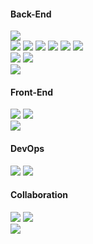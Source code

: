 #### Back-End

<!--스킬-->
<div id = "language">
  <a href="#" target="_blank"><img src="https://img.shields.io/badge/Java-007396?style=flat&logo=coffeescript&logoColor=white"/></a>
</div>
<div id = "framework">
  <a href="#" target="_blank"><img src="https://img.shields.io/badge/Spring Boot-6DB33F?style=flat&logo=springboot&logoColor=white"/></a>
  <a href="#" target="_blank"><img src="https://img.shields.io/badge/Spring Security-6DB33F?style=flat&logo=springsecurity&logoColor=white"/></a>
  <a href="#" target="_blank"><img src="https://img.shields.io/badge/JPA-59666C?style=flat&logo=hibernate&logoColor=white"/></a>
  <a href="#" target="_blank"><img src="https://img.shields.io/badge/QueryDsl-59666C?style=flat&logo=hibernate&logoColor=white"/></a>
  <a href="#" target="_blank"><img src="https://img.shields.io/badge/JUnit5-25A162?style=flat&logo=JUnit5&logoColor=white"/></a>
  <a href="#" target="_blank"><img src="https://img.shields.io/badge/Gradle-02303A?style=flat&logo=Gradle&logoColor=white"/></a>
</div>
<div id = "database">
  <a href="#" target="_blank"><img src="https://img.shields.io/badge/MySQL-4479A1?style=flat&logo=mysql&logoColor=white"/></a>
  <a href="#" target="_blank"><img src="https://img.shields.io/badge/Redis-FF4438?style=flat&logo=Redis&logoColor=white"/></a>
</div>
<!---->
<div>
  <a href="#" target="_blank"><img src="https://img.shields.io/badge/IntelliJ IDEA-000000?style=flat&logo=intellijidea&logoColor=white"/></a>
</div>

#### Front-End
<div id = "language">
  <a href="#" target="_blank"><img src="https://img.shields.io/badge/JavaScript-F7DF1E?style=flat&logo=javascript&logoColor=white"/></a>
  <a href="#" target="_blank"><img src="https://img.shields.io/badge/Mustache-6DB33F?style=flat&logo=mustache&logoColor=white"/></a>
</div>
<div>
  <a href="#" target="_blank"><img src="https://img.shields.io/badge/Visual Studio Code-007ACC?style=flat&logo=Visualstudiocode&logoColor=white"/></a>
</div>

#### DevOps
<div id = "dev_ops">
  <a href="#" target="_blank"><img src="https://img.shields.io/badge/Amazon EC2-FF9900?style=flat&logo=Amazonec2&logoColor=white"/></a>
  <a href="#" target="_blank"><img src="https://img.shields.io/badge/Amazon S3-569A31?style=flat&logo=Amazons3&logoColor=white"/></a>
</div>

#### Collaboration
<div id= "collaboration">
  <a href="#" target="_blank"><img src="https://img.shields.io/badge/Git-F05032?style=flat&logo=Git&logoColor=white"/></a>
  <a href="#" target="_blank"><img src="https://img.shields.io/badge/GitHub-181717?style=flat&logo=GitHub&logoColor=white"/></a>
</div>

<div id= "collaboration">
  <a href="#" target="_blank"><img src="https://img.shields.io/badge/Dokcer-2496ED?style=flat&logo=Docker&logoColor=white"/></a>
</div>
